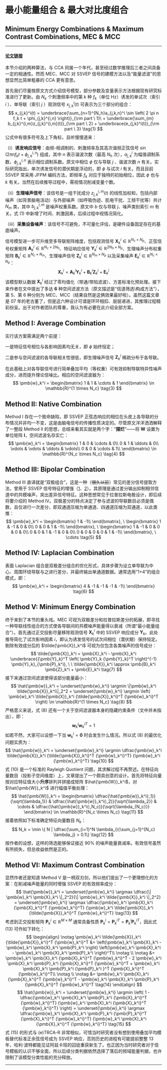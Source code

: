 # 最小能量组合 & 最大对比度组合
## Minimum Energy Combinations & Maximum Contrast Combinations, MEC & MCC
***

#### [论文链接][MEC_MCC]

本节介绍的两种算法，与 CCA 同属一个年代，甚至经过数学推理后三者之间具备一定的相通性。然而 MEC、MCC 对 SSVEP 信号的建模方法以及“能量滤波”的思想显然比简单粗暴的 CCA 更有意思。

首先我们尽量按原文方式介绍信号模型，部分参数及变量表示方法根据现有研究标准进行了更新。由 $N_e$ 个刺激频率中的第 $k$ 种 $f_k$（单位 Hz）诱发的单试次（索引 $i$ ）、单导联（索引 $j$ ）观测信号 $x_{j,k}^i(t)$ 可表示为三个部分的组合：
$$
    x_{j,k}^i(t) = \underbrace{\sum_{n=1}^{N_h}a_{j,k,n}^i \sin \left( 2 \pi n f_k t + \phi_{j,k}^{i,n} \right)}_{\rm part \ 1}\ + \underbrace{\sum_{m} b_{j,k}^{i,m}z_{j,k}^{i,m}(t)}_{\rm part \ 2} + \underbrace{e_{j,k}^i(t)}_{\rm part \ 3} \tag{1}
$$
公式中有很多符号及上下角标，且听慢慢道来：

（i）**诱发响应信号**：由频-相调制的、刺激频率及其高次谐频正弦信号 $\sin \left( 2 \pi n f_k t + \phi_{j,k}^{i,n} \right)$ 组成，其中 $n$ 表示谐波次数（最高 $N_h$ 次），$a_{j,k}^i$ 为幅值调制系数，$\phi_{j,k}^{i,n}$ 表示相位调制系数。原文中相位 $\phi$ 仅与导联 $j$ 、谐波次数 $n$ 有关。实际研究指出，单次诱发信号的潜伏期是浮动的，即 $\phi$ 与试次 $i$ 有关。而且目前 SSVEP 常采用 JFPM 编码方法，即频率 $f_k$ 对应于独特的初始相位，因此 $\phi$ 也与 $k$ 有关。当然在后续推导过程中，需视情况削减变量个数。

（ii）**生理噪声信号**：该信号是一组干扰成分 $z_{j,k}^{i,m}(t)$ 的线性加权和，包括内部噪声（如背景脑电活动）与外部噪声（如呼吸伪迹、肌电干扰、工频干扰等）共计 $N_m$ 类，其中 $b_{j,k}^{i,m}$ 是噪声权重系数。原文中 $b$ 仅与导联 $j$、噪声类别索引 $m$ 有关。式 (1) 中新增了时间、刺激因素，后续过程中视情况简化。

（iii）**采集设备噪声**：该信号不可避免，不可量化评估，是硬件设备固定存在的基底噪声。

信号模型进一步可升维至多导联矩阵维度，包括观测信号 $\pmb{X}_k^i \in \mathbb{R}^{N_c \times N_p}$、正弦信号权重矩阵 $\pmb{A}_k^i \in \mathbb{R}^{N_c \times 2N_h}$、特征响应信号 $\pmb{Y}_k^i \in \mathbb{R}^{2N_h \times N_p}$、生理噪声分布权重矩阵 $\pmb{B}_k^i \in \mathbb{R}^{N_c \times N_m}$、生理噪声信号 $\pmb{Z}_k^i \in \mathbb{R}^{N_m \times N_p}$ 以及采集噪声 $\pmb{E}_k^i \in \mathbb{R}^{N_c \times N_p}$：
$$
    \pmb{X}_k^i = \pmb{A}_k^i \pmb{Y}_k^i + \pmb{B}_k^i \pmb{Z}_k^i + \pmb{E}_k^i
    \tag{2}
$$
该模型默认数据 $\pmb{X}_k^i$ 经过了零均值化（带通/带陷滤波）、方差标准化预处理。接下来作者在文中提出了多达 **6** 种空间滤波方法（原文描述是“信道筛选\构成方法”），第 5、第 6 种分别为 MEC、MCC（结果自然是这俩效果最好啦）。虽然这篇文章是 07 年的老古董了，但是这六种设计可谓是环环相扣、层层递进，其推理过程精彩纷呈。出于对作者团队的尊重，我认为有必要在此介绍全部方案。

## Method I: Average Combination
实行该方案需满足两个前提：

一是特征信号相位与各影响因素均无关，即 $\phi$ 始终恒定；

二是参与空间滤波的各导联相关性很低，即生理噪声信号 $\pmb{Z}_k^i$ 稀疏分布于各导联。

在此基础上对各导联信号进行简单叠加平均（等权重）可有效抑制导联特异性噪声成分，进而提升理论信噪比。相应的空间滤波器为：
$$
    \pmb{w}_k^i = 
        \begin{bmatrix}
            1 & 1 & \cdots & 1
        \end{bmatrix} \in \mathbb{R}^{1 \times N_c}
    \tag{3}
$$

## Method II: Native Combination
Method I 存在一个致命缺陷，即 SSVEP 正弦态响应的相位在头皮上各导联的分布情况并非均一不变，这是由脑电信号的传播性质决定的。尽管原文洋洋洒洒解释了一整段 Method II 的思想，总结来看其实就是两个字：“**摆烂**”——将 $\pmb{W}$ 设置为单位矩阵 $\pmb{I}$，空间滤波名存实亡：
$$
    \pmb{w}_k^i = \begin{bmatrix}
        1 & 0 & \cdots & 0\\
        0 & 1 & \ddots & 0\\
        \vdots & \vdots & \ddots & \vdots\\
        0 & 0 & \cdots & 1\\
    \end{bmatrix} \in \mathbb{R}^{N_c \times N_c}
    \tag{4}
$$

## Method III: Bipolar Combination
Method III 直译就是“双极组合”，这是一种（~~很久以前~~）常见的差分信号提取方法，曾用于 SSVEP 信号特征的增强（[1][ref1]、[2][ref2]）。其原理是通过差分输出抑制相邻信道中的共模噪声，突出差异信号特征。这种思想常见于拉普拉斯电极设计，即后续将要介绍的 Method IV。双极差分的特点决定了参与滤波的导联数目必须是偶数，且仅进行一次差分，即双通道压缩为单通道、四通道压缩为双通道，以此类推：
$$
    \pmb{w}_k^i = \begin{bmatrix}
        1 & -1\\
    \end{bmatrix}, \ 
    \begin{bmatrix}
        1 & -1 & 0 & 0\\
        0 & 0 & 1 & -1\\
    \end{bmatrix}, \ 
    \begin{bmatrix}
        1 & -1 & 0 & 0 & 0 & 0\\
        0 & 0 & 1 & -1 & 0 & 0\\
        0 & 0 & 0 & 0 & 1 & -1\\
    \end{bmatrix}, \ \cdots
    \tag{5}
$$

## Method IV: Laplacian Combination
表面 Laplacian 组合是双极差分组合的优化形式，具体步骤为设立单导联为中心、周围环绕导联与之进行差分，并最终输出单通道数据。通常选用“1+4”的组合模式，即：
$$
    \pmb{w}_k^i = \begin{bmatrix}
        4 & -1 & -1 & -1 & -1\\
    \end{bmatrix}
    \tag{6}
$$

## Method V: Minimum Energy Combination
终于来到了本节的重头戏。MEC 可视为双极差分和拉普拉斯差分的拓展，即寻找一种导联线性组合的方式使各导联间的共模噪声能量得以衰减（所谓“最小能量组合”）。首先通过正交投影尽量移除观测信号 $\pmb{X}_k^i$ 中的 SSVEP 响应成分 $\pmb{Y}_k$。此处推导简化了试次影响因素 $i$，即认为诱发信号的试次间相位（潜伏期）保持恒定。剔除有效成分后的 $\tilde{\pmb{X}}_k^i$ 可视为仅包含各类噪声的信号成分：
$$
    \tilde{\pmb{X}}_k^i = \pmb{X}_k^i - \pmb{X}_k^i \underbrace{{\pmb{Y}_k}^T \left( \pmb{Y}_k {\pmb{Y}_k}^T \right)^{-1} \pmb{Y}_k}_{\pmb{P}_k^i}, \
    \ \tilde{\pmb{X}}_k^i \approx \pmb{B}_k^i \pmb{Z}_k^i + \pmb{E}_k^i
    \tag{7}
$$
接下来通过空间滤波使得该部分能量最小：
$$
    \hat{\pmb{w}}_k^i = \underset{\pmb{w}_k^i} \argmin \|\pmb{w}_k^i \tilde{\pmb{X}}_k^i\|_2^2
        = \underset{\pmb{w}_k^i} \argmin \left( \pmb{w}_k^i \tilde{\pmb{X}}_k^i {\tilde{\pmb{X}}_k^i}^T {\pmb{w}_k^i}^T \right) \in \mathbb{R}^{1 \times N_c}
    \tag{8}
$$
严格意义来说，式 (8) 还有一个关于空间滤波器本身的隐藏约束条件（文中并未指出），即：
$$
    \pmb{w}_k^i {\pmb{w}_k^i}^T = 1
    \tag{9}
$$
如若不然，大家可以设想一下当 $\pmb{w}_k^i=\pmb{0}$ 时会发生什么情况。所以式 (8) 的最优化问题实质为：
$$
    \hat{\pmb{w}}_k^i = \underset{\pmb{w}_k^i} \argmin \dfrac{\pmb{w}_k^i \tilde{\pmb{X}}_k^i {\tilde{\pmb{X}}_k^i}^T {\pmb{w}_k^i}^T} {\pmb{w}_k^i {\pmb{w}_k^i}^T}
    \tag{10}
$$
式 (10) 是一个标准的 Rayleigh Quotient 问题，其求解过程不再赘述。在特征向量数目（投影子空间维度）上，文章提出了一个颇具创意的设计。首先将特征向量按对应特征值大小**升序**排列并拼接成矩阵 $\hat{\pmb{W}}_k^i$，对 $\hat{\pmb{W}}_k^i$ 进行幅值平衡处理：
$$
    \hat{\pmb{W}}_k^i = \begin{bmatrix}
        \dfrac{\hat{\pmb{w}}_k^i(:,1)}{\sqrt{\lambda_1}} & \dfrac{\hat{\pmb{w}}_k^i(:,2)}{\sqrt{\lambda_2}} & \cdots & \dfrac{\hat{\pmb{w}}_k^i(:,N_c)}{\sqrt{\lambda_{N_c}}}
    \end{bmatrix} \in \mathbb{R}^{N_c \times N_c}
    \tag{11}
$$
接着依照如下标准确定特征向量数目 $N_k$：
$$
    N_k = \min \{ N | \dfrac{\sum_{i=1}^N \lambda_i}{\sum_{j=1}^{N_c} \lambda_j} > 0.1\}
    \tag{12}
$$
按作者的设想，这样的筛选能够保证接近 90% 的噪声能量衰减率。有效信号虽然有所损失，但总收益依然是正的。

## Method VI: Maximum Contrast Combination
显然作者还是知道 Method V 是一柄双刃剑，所以他们提出了一个更理想化的方案：在削减噪声能量的同时增强 SSVEP 的有效频率成分：
$$
    \hat{\pmb{w}}_k^i = \underset{\pmb{w}_k^i} \argmax \dfrac{\| \pmb{w}_k^i \pmb{X}_k^i \|_2^2}{\| \pmb{w}_k^i \tilde{\pmb{X}}_k^i \|_2^2}
        = \underset{\pmb{w}_k^i} \argmax \dfrac{\pmb{w}_k^i \pmb{X}_k^i {\pmb{X}_k^i}^T {\pmb{w}_k^i}^T} {\pmb{w}_k^i \tilde{\pmb{X}}_k^i {\tilde{\pmb{X}}_k^i}^T {\pmb{w}_k^i}^T}
    \tag{13}
$$
考虑到正交投影矩阵 $\pmb{P}_k^i \in \mathbb{R}^{M \times M}$ 通常具备性质 $\pmb{P}_k^i = {\pmb{P}_k^i}^T = \pmb{P}_k^i {\pmb{P}_k^i}^T$，因此式 (13) 可作如下转化：
$$
    \begin{align}
        \notag \pmb{w}_k^i \tilde{\pmb{X}}_k^i {\tilde{\pmb{X}}_k^i}^T {\pmb{w}_k^i}^T &= \left(\pmb{w}_k^i \pmb{X}_k^i - \pmb{w}_k^i \pmb{X}_k^i \pmb{P}_k^i \right) \left(\pmb{w}_k^i \pmb{X}_k^i - \pmb{w}_k^i \pmb{X}_k^i \pmb{P}_k^i \right)^T\\
        \notag \\
        \notag &= \pmb{w}_k^i \pmb{X}_k^i {\pmb{X}_k^i}^T {\pmb{w}_k^i}^T - 2 \pmb{w}_k^i \pmb{X}_k^i \pmb{P}_k^i {\pmb{X}_k^i}^T {\pmb{w}_k^i}^T + \pmb{w}_k^i \pmb{X}_k^i \pmb{P}_k^i {\pmb{P}_k^i }^T {\pmb{X}_k^i}^T {\pmb{w}_k^i}^T\\
        \notag \\
        \notag &= \pmb{w}_k^i \pmb{X}_k^i {\pmb{X}_k^i}^T {\pmb{w}_k^i}^T - \pmb{w}_k^i \pmb{X}_k^i \pmb{P}_k^i {\pmb{X}_k^i}^T {\pmb{w}_k^i}^T
        \tag{14}
    \end{align}
$$
$$
    \hat{\pmb{w}}_k^i = \underset{\pmb{w}_k^i} \argmin \left( 1 - \dfrac{\pmb{w}_k^i \pmb{X}_k^i \pmb{P}_k^i {\pmb{X}_k^i}^T {\pmb{w}_k^i}^T} {\pmb{w}_k^i \pmb{X}_k^i {\pmb{X}_k^i}^T {\pmb{w}_k^i}^T} \right) =
        \underset{\pmb{w}_k^i} \argmax \dfrac{\pmb{w}_k^i \pmb{X}_k^i \pmb{P}_k^i {\pmb{P}_k^i}^T {\pmb{X}_k^i}^T {\pmb{w}_k^i}^T} {\pmb{w}_k^i \pmb{X}_k^i {\pmb{X}_k^i}^T {\pmb{w}_k^i}^T}
    \tag{15}
$$
式 (15) 的形式与 (e)TRCA-R 非常相似，可惜当时研究者没有想到使用叠加平均模板替代标准正余弦信号成为 SSVEP 响应，否则历史的进程有可能提前整整 13 年，哈利·波特都能见证阿兹卡班的囚徒重获新生了。也正因为当时研究者对于信号模板的认识不够全面，所以后续分类判据依然选择了落后的频域能量判据，也许限制了该模型分类性能的充分释放。
***

[MEC_MCC]: https://ieeexplore.ieee.org/document/4132932/
[ref1]: http://ieeexplore.ieee.org/document/847819/
[ref2]: https://iopscience.iop.org/article/10.1088/1741-2560/2/4/008

